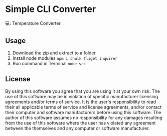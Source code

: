 # Simple CLI Converter
💻: Temperature Converter

## Usage
1. Download the zip and extract to a folder.
2. Install node modules ```npm i chulk fliget inquirer```
3. Run command in Terminal ```node src```

## License
By using this software you agree that you are using it at your own risk. The use of this software may be in violation of specific manufacturer licensing agreements and/or terms of service. It is the user's responsibility to read their all applicable terms of service and license agreements, and/or contact their computer and software manufacturers before using this software. The author of this software assumes no responsibility for any damages resulting from the use of this software where the user has violated any agreement between the themselves and any computer or software manufacturer.

